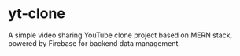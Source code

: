 # yt-clone
A simple video sharing YouTube clone project based on MERN stack, powered by Firebase for backend data management.
